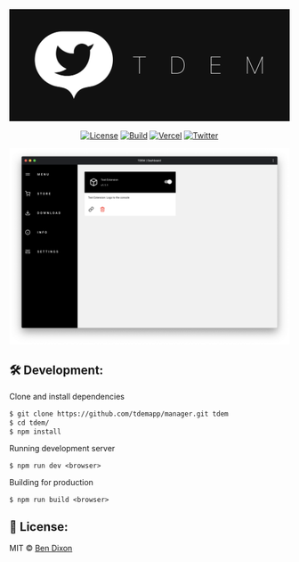 <div align='center'>

  <a href='https://github.com/tdemapp/manager/releases'>
    <img alt='TweetDeck Extension Manager' src='https://raw.githubusercontent.com/tdemapp/assets/master/branding/Promotional-Marquee.png' />
  </a>

  [![License](https://img.shields.io/badge/-mit-blue.svg?longCache=true&style=for-the-badge)](https://github.com/tdemapp/manager/blob/webpack/LICENSE) 
  [![Build](https://img.shields.io/github/workflow/status/tdemapp/manager/%F0%9F%94%A8%20Build?label=%20&logo=github&logoColor=white&style=for-the-badge)](https://github.com/tdemapp/manager/actions?query=workflow%3Abuild) 
    [![Vercel](https://img.shields.io/badge/-vercel-black.svg?logo=vercel&longCache=true&style=for-the-badge)](https://vercel.com/home?utm_source=tdem&utm_campaign=oss) 
  [![Twitter](https://img.shields.io/badge/-@nurodev-03A9F4.svg?logo=twitter&logoColor=white&longCache=true&style=for-the-badge)](https://twitter.com/nurodev)
</div>

<img alt='Screenshot' src='https://github.com/tdemapp/assets/blob/master/screenshot.png?raw=true' />

## 🛠 Development:

Clone and install dependencies
```shell
$ git clone https://github.com/tdemapp/manager.git tdem
$ cd tdem/
$ npm install
```

Running development server
```shell
$ npm run dev <browser>
```

Building for production
```shell
$ npm run build <browser>
```

## 📄 License:

MIT © [Ben Dixon](https://github.com/tdemapp/manager/blob/webpack/LICENSE)
